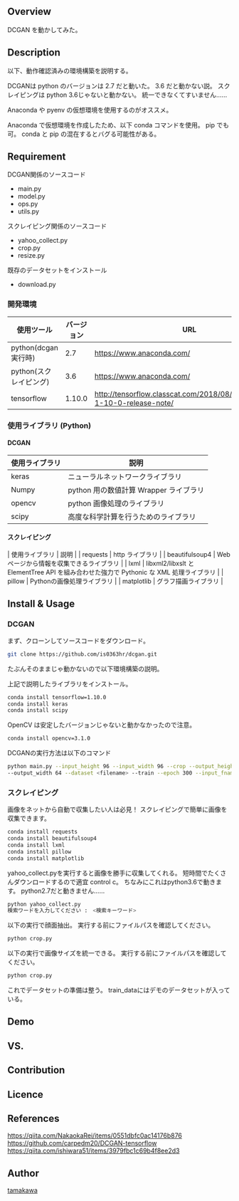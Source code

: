 ## Overview

DCGAN を動かしてみた。

## Description

以下、動作確認済みの環境構築を説明する。

DCGANは python のバージョンは 2.7 だと動いた。
3.6 だと動かない説。
スクレイピングは python 3.6じゃないと動かない。
統一できなくてすいません……

Anaconda や pyenv の仮想環境を使用するのがオススメ。

Anaconda で仮想環境を作成したため、以下 conda コマンドを使用。
pip でも可。
conda と pip の混在するとバグる可能性がある。

## Requirement

DCGAN関係のソースコード
* main.py
* model.py
* ops.py
* utils.py

スクレイピング関係のソースコード
* yahoo_collect.py
* crop.py
* resize.py

既存のデータセットをインストール
* download.py


### 開発環境

| 使用ツール       | バージョン | URL                                                                       |
| ---------------- | ---------- | ------------------------------------------------------------------------- |
| python(dcgan実行時) | 2.7        | https://www.anaconda.com/                                                 |
| python(スクレイピング) | 3.6        | https://www.anaconda.com/                                                 |
| tensorflow       | 1.10.0     | http://tensorflow.classcat.com/2018/08/10/tensorflow-1-10-0-release-note/ |

### 使用ライブラリ (Python)

#### DCGAN

| 使用ライブラリ | 説明                                                                                   |
| -------------- | -------------------------------------------------------------------------------------- |
| keras          | ニューラルネットワークライブラリ                                                       |
| Numpy          | python 用の数値計算 Wrapper ライブラリ                                                 |
| opencv         | python 画像処理のライブラリ                                                            |
| scipy          | 高度な科学計算を行うためのライブラリ                                                   |

#### スクレイピング

| 使用ライブラリ | 説明                                                                                   |
| requests       | http ライブラリ                                                                        |
| beautifulsoup4 | Web ページから情報を収集できるライブラリ                                               |
| lxml           | libxml2/libxslt と ElementTree API を組み合わせた強力で Pythonic な XML 処理ライブラリ |
| pillow | Pythonの画像処理ライブラリ |
| matplotlib | グラフ描画ライブラリ |

## Install & Usage

### DCGAN

まず、クローンしてソースコードをダウンロード。

```bash
git clone https://github.com/is0363hr/dcgan.git
```

たぶんそのままじゃ動かないので以下環境構築の説明。

上記で説明したライブラリをインストール。

```bash
conda install tensorflow=1.10.0
conda install keras
conda install scipy
```

OpenCV は安定したバージョンじゃないと動かなかったので注意。

```bash
conda install opencv=3.1.0
```

DCGANの実行方法は以下のコマンド
```bash
python main.py --input_height 96 --input_width 96 --crop --output_height 64
--output_width 64 --dataset <filename> --train --epoch 300 --input_fname_pattern "*.jpg"
```

### スクレイピング

画像をネットから自動で収集したい人は必見！
スクレイピングで簡単に画像を収集できます。

```bash
conda install requests
conda install beautifulsoup4
conda install lxml
conda install pillow
conda install matplotlib
```

yahoo_collect.pyを実行すると画像を勝手に収集してくれる。
短時間でたくさんダウンロードするので適宜 control c。
ちなみにこれはpython3.6で動きます。
python2.7だと動きません……

```bash
python yahoo_collect.py
検索ワードを入力してください :　<検索キーワード>
```

以下の実行で顔面抽出。
実行する前にファイルパスを確認してください。
```bash
python crop.py
```

以下の実行で画像サイズを統一できる。
実行する前にファイルパスを確認してください。
```bash
python crop.py
```

これでデータセットの準備は整う。
train_dataにはデモのデータセットが入っている。

## Demo

## VS.

## Contribution

## Licence

## References
https://qiita.com/NakaokaRei/items/0551dbfc0ac14176b876
https://github.com/carpedm20/DCGAN-tensorflow
https://qiita.com/ishiwara51/items/3979fbc1c69b4f8ee2d3

## Author

[tamakawa](https://github.com/is0363hr)
